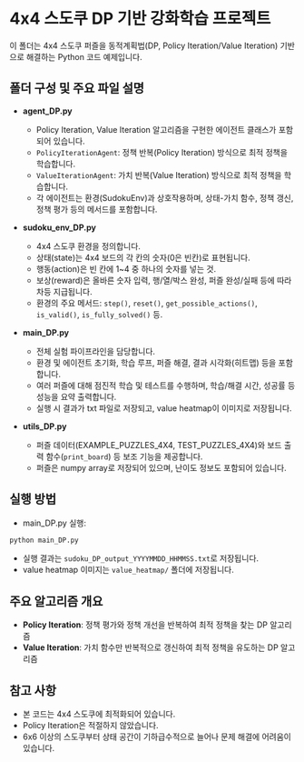 # 4x4 스도쿠 DP 기반 강화학습 프로젝트

이 폴더는 4x4 스도쿠 퍼즐을 동적계획법(DP, Policy Iteration/Value Iteration) 기반으로 해결하는 Python 코드 예제입니다.

## 폴더 구성 및 주요 파일 설명

- **agent_DP.py**
  - Policy Iteration, Value Iteration 알고리즘을 구현한 에이전트 클래스가 포함되어 있습니다.
  - `PolicyIterationAgent`: 정책 반복(Policy Iteration) 방식으로 최적 정책을 학습합니다.
  - `ValueIterationAgent`: 가치 반복(Value Iteration) 방식으로 최적 정책을 학습합니다.
  - 각 에이전트는 환경(SudokuEnv)과 상호작용하며, 상태-가치 함수, 정책 갱신, 정책 평가 등의 메서드를 포함합니다.

- **sudoku_env_DP.py**
  - 4x4 스도쿠 환경을 정의합니다.
  - 상태(state)는 4x4 보드의 각 칸의 숫자(0은 빈칸)로 표현됩니다.
  - 행동(action)은 빈 칸에 1~4 중 하나의 숫자를 넣는 것.
  - 보상(reward)은 올바른 숫자 입력, 행/열/박스 완성, 퍼즐 완성/실패 등에 따라 차등 지급됩니다.
  - 환경의 주요 메서드: `step()`, `reset()`, `get_possible_actions()`, `is_valid()`, `is_fully_solved()` 등.

- **main_DP.py**
  - 전체 실험 파이프라인을 담당합니다.
  - 환경 및 에이전트 초기화, 학습 루프, 퍼즐 해결, 결과 시각화(히트맵) 등을 포함합니다.
  - 여러 퍼즐에 대해 점진적 학습 및 테스트를 수행하며, 학습/해결 시간, 성공률 등 성능을 요약 출력합니다.
  - 실행 시 결과가 txt 파일로 저장되고, value heatmap이 이미지로 저장됩니다.

- **utils_DP.py**
  - 퍼즐 데이터(EXAMPLE_PUZZLES_4X4, TEST_PUZZLES_4X4)와 보드 출력 함수(`print_board`) 등 보조 기능을 제공합니다.
  - 퍼즐은 numpy array로 저장되어 있으며, 난이도 정보도 포함되어 있습니다.

## 실행 방법
- main_DP.py 실행:

```bash
python main_DP.py
```

- 실행 결과는 `sudoku_DP_output_YYYYMMDD_HHMMSS.txt`로 저장됩니다.
- value heatmap 이미지는 `value_heatmap/` 폴더에 저장됩니다.

## 주요 알고리즘 개요

- **Policy Iteration**: 정책 평가와 정책 개선을 반복하여 최적 정책을 찾는 DP 알고리즘
- **Value Iteration**: 가치 함수만 반복적으로 갱신하여 최적 정책을 유도하는 DP 알고리즘

## 참고 사항
- 본 코드는 4x4 스도쿠에 최적화되어 있습니다.
- Policy Iteration은 적절하지 않았습니다.
- 6x6 이상의 스도쿠부터 상태 공간이 기하급수적으로 늘어나 문제 해결에 어려움이 있습니다.